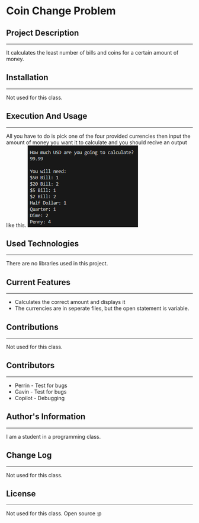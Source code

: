 # Coin Change Problem

## Project Description  
---
It calculates the least number of bills and coins for a certain amount of money.

## Installation  
---
Not used for this class.  

## Execution And Usage  
---
All you have to do is pick one of the four provided currencies then input the amount of money you want it to calculate and you should recive an output like this.
![image](Coin_Change_Problem\Example1.png)  

## Used Technologies  
---
There are no libraries used in this project.

## Current Features  
---
+ Calculates the correct amount and displays it  
+ The currencies are in seperate files, but the open statement is variable.

## Contributions  
---
Not used for this class.  

## Contributors  
---
+ Perrin - Test for bugs 
+ Gavin - Test for bugs
+ Copilot - Debugging

## Author's Information  
---
I am a student in a programming class.

## Change Log  
---
Not used for this class.  

## License
---
Not used for this class. Open source :p